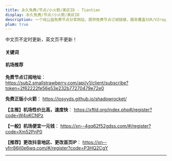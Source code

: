 ```yaml
---
title: 永久免费/节点/小火箭/美区ID - Tiantian
display: 永久免费/节点/小火箭/美区ID
description: 一个纯公益免费节点分享网站，提供免费节点订阅链接，服务覆盖SSR/V2ray//Vmess/Clash等主流协议，支持Trojan/v2ray/Clash/Shadowrocket/Quantumult等主流客户端
plum: true
---
```


<Company
title="甜甜iOS导航"
link="https://iosyyds.net/"
imageSrc="https://iosyyds.net/wp-content/uploads/2023/09/logo2-01.png"
timeRange="3月 2024 - 至今" />

中文页不定时更新，英文页不更新！

#### 关键词

<TechStack :techStack='[
   {icon:"i-ion-logo-react",name:"免费"},
   {icon:"i-ph-file-ts-light",name:"公益"},
   {icon:"i-material-symbols-light-humidity-mid",name:"小火箭"},
   {icon:"i-devicon-plain-playwright",name:"节点"},
]'/>

#### 机场推荐

**免费节点订阅地址**：
https://sub2.smallstrawberry.com/api/v1/client/subscribe?token=2f62222fe56e53e232b77270479e72e0

**免费正版小火箭**：
https://iosyyds.github.io/shadowrocket/

**【主推】机场性价比高，速度快**：
https://xftld.org/index.php#/register?code=W4oKCNPz

**【一般】机场便宜一元钱**：
https://xn--4gq62f52gdss.com/#/register?code=Xm52PnP0

**【推荐】更改抖音地区、更改首页IP**：
https://xn--yfrr86jl0e6wq.com/#/register?code=P3HQ2CgY

<hr/>